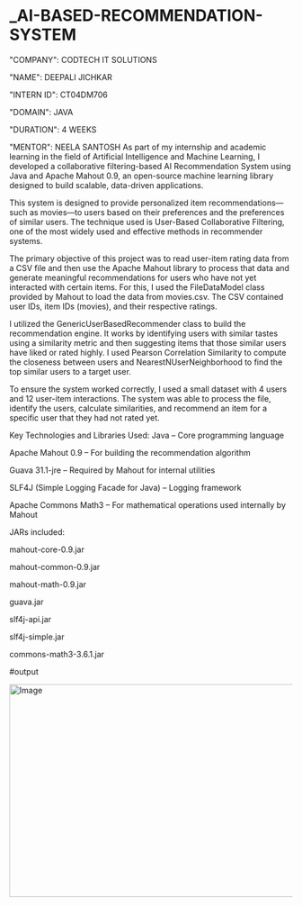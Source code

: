 # _AI-BASED-RECOMMENDATION-SYSTEM


"COMPANY": CODTECH IT SOLUTIONS

"NAME": DEEPALI JICHKAR

"INTERN ID": CT04DM706

"DOMAIN": JAVA

"DURATION": 4 WEEKS

"MENTOR": NEELA SANTOSH
As part of my internship and academic learning in the field of Artificial Intelligence and Machine Learning, I developed a collaborative filtering-based AI Recommendation System using Java and Apache Mahout 0.9, an open-source machine learning library designed to build scalable, data-driven applications.

This system is designed to provide personalized item recommendations—such as movies—to users based on their preferences and the preferences of similar users. The technique used is User-Based Collaborative Filtering, one of the most widely used and effective methods in recommender systems.

The primary objective of this project was to read user-item rating data from a CSV file and then use the Apache Mahout library to process that data and generate meaningful recommendations for users who have not yet interacted with certain items. For this, I used the FileDataModel class provided by Mahout to load the data from movies.csv. The CSV contained user IDs, item IDs (movies), and their respective ratings.

I utilized the GenericUserBasedRecommender class to build the recommendation engine. It works by identifying users with similar tastes using a similarity metric and then suggesting items that those similar users have liked or rated highly. I used Pearson Correlation Similarity to compute the closeness between users and NearestNUserNeighborhood to find the top similar users to a target user.

To ensure the system worked correctly, I used a small dataset with 4 users and 12 user-item interactions. The system was able to process the file, identify the users, calculate similarities, and recommend an item for a specific user that they had not rated yet.

Key Technologies and Libraries Used:
Java – Core programming language

Apache Mahout 0.9 – For building the recommendation algorithm

Guava 31.1-jre – Required by Mahout for internal utilities

SLF4J (Simple Logging Facade for Java) – Logging framework

Apache Commons Math3 – For mathematical operations used internally by Mahout

JARs included:

mahout-core-0.9.jar

mahout-common-0.9.jar

mahout-math-0.9.jar

guava.jar

slf4j-api.jar

slf4j-simple.jar

commons-math3-3.6.1.jar

#output

<img width="1728" height="378" alt="Image" src="https://github.com/user-attachments/assets/410a4aef-f723-466e-b230-dc3323a80cce" />
